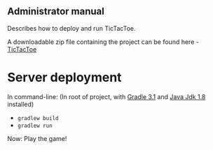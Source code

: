 ## Administrator manual ##

Describes how to deploy and run TicTacToe.

A downloadable zip file containing the project can be found here - [TicTacToe](www.github.com/hugbunadarbankinn/tictactoe/archive/master.zip)

# Server deployment #

In command-line:
(In root of project, with [Gradle 3.1](https://gradle.org/gradle-download/) and [Java Jdk 1.8](http://www.oracle.com/technetwork/java/javase/downloads/jdk8-downloads-2133151.html) installed)
* `gradlew build`
* `gradlew run`

Now: Play the game!
